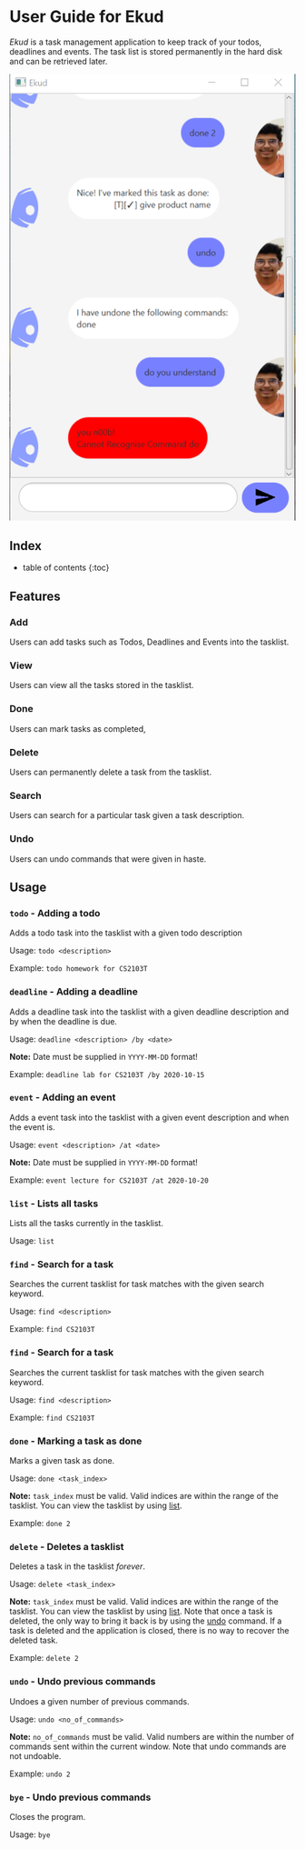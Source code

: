 # User Guide for Ekud
*Ekud* is a task management application to keep track of your todos, deadlines and events. 
The task list is stored permanently in the hard disk and can be retrieved later.

![Image of Ekud](Ui.png)

## Index
* table of contents
{:toc}
## Features 

### Add
Users can add tasks such as Todos, Deadlines and Events into the tasklist.
### View
Users can view all the tasks stored in the tasklist.
### Done
Users can mark tasks as completed,
### Delete
Users can permanently delete a task from the tasklist.
### Search
Users can search for a particular task given a task description.
### Undo
Users can undo commands that were given in haste.

## Usage

### `todo` - Adding a todo
Adds a todo task into the tasklist with a given todo description

Usage: `todo <description>`

Example: `todo homework for CS2103T`

### `deadline` - Adding a deadline
Adds a deadline task into the tasklist with a given deadline description and by when the deadline is due.

Usage: `deadline <description> /by <date>`

**Note:** Date must be supplied in `YYYY-MM-DD` format!

Example: `deadline lab for CS2103T /by 2020-10-15`

### `event` - Adding an event
Adds a event task into the tasklist with a given event description and when the event is.

Usage: `event <description> /at <date>`

**Note:** Date must be supplied in `YYYY-MM-DD` format!

Example: `event lecture for CS2103T /at 2020-10-20`


### `list` - Lists all tasks
Lists all the tasks currently in the tasklist.

Usage: `list`

### `find` - Search for a task
Searches the current tasklist for task matches with the given search keyword.

Usage: `find <description>`

Example: `find CS2103T`

### `find` - Search for a task
Searches the current tasklist for task matches with the given search keyword.

Usage: `find <description>`

Example: `find CS2103T`

### `done` - Marking a task as done
Marks a given task as done.

Usage: `done <task_index>`

**Note:** `task_index` must be valid. Valid indices are within the range of the tasklist. You can view the tasklist by using [list](https://adithyanarayan.github.io/ip/#list---lists-all-tasks).

Example: `done 2`

### `delete` - Deletes a tasklist
Deletes a task in the tasklist *forever*.

Usage: `delete <task_index>`

**Note:** `task_index` must be valid. Valid indices are within the range of the tasklist. You can view the tasklist by using [list](https://adithyanarayan.github.io/ip/#list---lists-all-taskst). Note that once a task is deleted, the only way to bring it back is by using the [undo](https://adithyanarayan.github.io/ip/#undo---undo-previous-commands) command. If a task is deleted and the application is closed, there is no way to recover the deleted task.

Example: `delete 2`

### `undo` - Undo previous commands
Undoes a given number of previous commands.

Usage: `undo <no_of_commands>`

**Note:** `no_of_commands` must be valid. Valid numbers are within the number of commands sent within the current window. Note that undo commands are not undoable.

Example: `undo 2`

### `bye` - Undo previous commands
Closes the program.

Usage: `bye`
